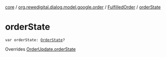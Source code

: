 [core](../../index.md) / [org.rewedigital.dialog.model.google.order](../index.md) / [FulfilledOrder](index.md) / [orderState](./order-state.md)

# orderState

`var orderState: `[`OrderState`](../-order-state/index.md)`?`

Overrides [OrderUpdate.orderState](../-order-update/order-state.md)

